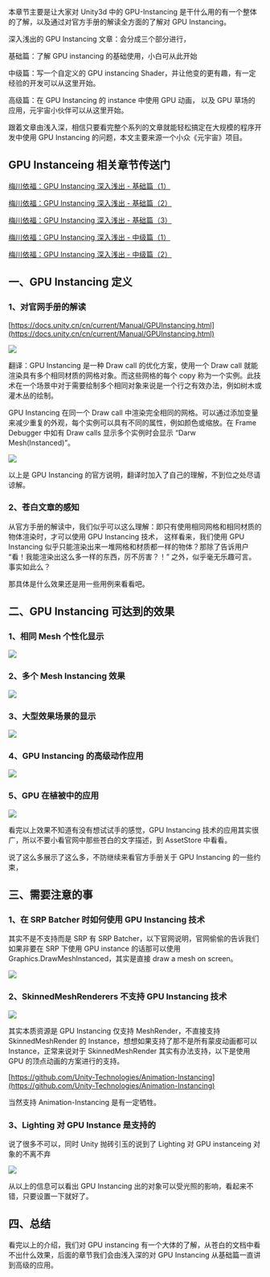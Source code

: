 本章节主要是让大家对 Unity3d 中的 GPU-Instancing 是干什么用的有一个整体的了解，以及通过对官方手册的解读全方面的了解对 GPU Instancing。

深入浅出的 GPU Instancing 文章：会分成三个部分进行，

基础篇：了解 GPU instancing 的基础使用，小白可从此开始

中级篇：写一个自定义的 GPU instancing Shader，并让他变的更有趣，有一定经验的开发可以从这里开始。

高级篇：在 GPU Instancing 的 instance 中使用 GPU 动画， 以及 GPU 草场的应用，元宇宙小伙伴可以从这里开始。

跟着文章由浅入深，相信只要看完整个系列的文章就能轻松搞定在大规模的程序开发中使用 GPU Instancing 的问题，本文主要来源一个小众《元宇宙》项目。

## GPU Instanceing 相关章节传送门

[梅川依福：GPU Instancing 深入浅出 - 基础篇（1）](https://zhuanlan.zhihu.com/p/523702434)

[梅川依福：GPU Instancing 深入浅出 - 基础篇（2）](https://zhuanlan.zhihu.com/p/523765931)

[梅川依福：GPU Instancing 深入浅出 - 基础篇（3）](https://zhuanlan.zhihu.com/p/523924945)

[梅川依福：GPU Instancing 深入浅出 - 中级篇（1）](https://zhuanlan.zhihu.com/p/524195324)

[梅川依福：GPU Instancing 深入浅出 - 中级篇（2）](https://zhuanlan.zhihu.com/p/524285662)

## **一、GPU Instancing 定义**

### **1、对官网手册的解读**

[https://docs.unity.cn/cn/current/Manual/GPUInstancing.html](https://docs.unity.cn/cn/current/Manual/GPUInstancing.html)

![](<images/1686897011443.png>)

翻译：GPU Instancing 是一种 Draw call 的优化方案，使用一个 Draw call 就能渲染具有多个相同材质的网格对象。而这些网格的每个 copy 称为一个实例。此技术在一个场景中对于需要绘制多个相同对象来说是一个行之有效办法，例如树木或灌木丛的绘制。

GPU Instancing 在同一个 Draw call 中渲染完全相同的网格。可以通过添加变量来减少重复的外观，每个实例可以具有不同的属性，例如颜色或缩放。在 Frame Debugger 中如有 Draw calls 显示多个实例时会显示 “Darw Mesh(Instanced)”。

![](<images/1686897011498.png>)

以上是 GPU Instancing 的官方说明，翻译时加入了自己的理解，不到位之处尽请谅解。

### 2、苍白文章的感知

从官方手册的解读中，我们似乎可以这么理解：即只有使用相同网格和相同材质的物体渲染时，才可以使用 GPU Instancing 技术， 这样看来，我们使用 GPU Instancing 似乎只能渲染出来一堆网格和材质都一样的物体？那除了告诉用户 “看！我能渲染出这么多一样的东西，厉不厉害？！” 之外，似乎毫无乐趣可言。事实如此么？

那具体是什么效果还是用一些用例来看看吧。

## 二、GPU Instancing 可达到的效果

### 1、相同 Mesh 个性化显示

![](<images/1686897011541.png>)

### 2、多个 Mesh Instancing 效果

![](<images/1686897011577.png>)

### 3、大型效果场景的显示

![](<images/1686897011611.png>)

### 4、GPU Instancing 的高级动作应用

![](<images/1686897011654.png>)

### 5、GPU 在植被中的应用

![](<images/1686897011709.png>)

看完以上效果不知道有没有想试试手的感觉，GPU Instancing 技术的应用其实很广，所以不要小看官网中那些苍白的文字描述，到 AssetStore 中看看。

说了这么多展示了这么多，不防继续来看官方手册关于 GPU Instancing 的一些约束，

## **三、需要注意的事**

### **1、在 SRP Batcher 时如何使用 GPU Instancing 技术**

其实不是不支持而是 SRP 有 SRP Batcher，以下官网说明，官网偷偷的告诉我们如果非要在 SRP 下使用 GPU instance 的话那可以使用 Graphics.DrawMeshInstanced，其实是直接 draw a mesh on screen。

![](<images/1686897011788.png>)

### 2、SkinnedMeshRenderers 不支持 GPU Instancing 技术

![](<images/1686897011839.png>)

其实本质资源是 GPU Instancing 仅支持 MeshRender，不直接支持 SkinnedMeshRender 的 Instance，想想如果支持了那不是所有蒙皮动画都可以 Instance，正常来说对于 SkinnedMeshRender 其实有办法支持，以下是使用 GPU 的顶点动画的方案进行的支持。

[https://github.com/Unity-Technologies/Animation-Instancing](https://github.com/Unity-Technologies/Animation-Instancing)

当然支持 Animation-Instancing 是有一定牺牲。

### **3、Lighting 对 GPU Instance 是支持的**

说了很多不可以，同时 Unity 抛砖引玉的说到了 Lighting 对 GPU instanceing 对象的不离不弃

![](<images/1686897011895.png>)

从以上的信息可以看出 GPU Instancing 出的对象可以受光照的影响，看起来不错，只要设置一下就好了。

## **四、总结**

看完以上的介绍，我们对 GPU instancing 有一个大体的了解，从苍白的文档中看不出什么效果，后面的章节我们会由浅入深的对 GPU Instancing 从基础篇一直讲到高级的应用。